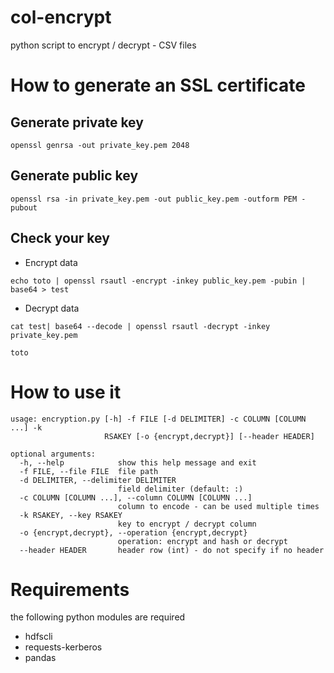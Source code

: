 # col-encrypt
python script to encrypt / decrypt - CSV files

# How to generate an SSL certificate
## Generate private key
`openssl genrsa -out private_key.pem 2048`

## Generate public key
`openssl rsa -in private_key.pem -out public_key.pem -outform PEM -pubout`

## Check your key 
- Encrypt data

`echo toto | openssl rsautl -encrypt -inkey public_key.pem -pubin | base64 > test`

- Decrypt data

`cat test| base64 --decode | openssl rsautl -decrypt -inkey private_key.pem`

`toto`

# How to use it
```
usage: encryption.py [-h] -f FILE [-d DELIMITER] -c COLUMN [COLUMN ...] -k
                     RSAKEY [-o {encrypt,decrypt}] [--header HEADER]

optional arguments:
  -h, --help            show this help message and exit
  -f FILE, --file FILE  file path
  -d DELIMITER, --delimiter DELIMITER
                        field delimiter (default: :)
  -c COLUMN [COLUMN ...], --column COLUMN [COLUMN ...]
                        column to encode - can be used multiple times
  -k RSAKEY, --key RSAKEY
                        key to encrypt / decrypt column
  -o {encrypt,decrypt}, --operation {encrypt,decrypt}
                        operation: encrypt and hash or decrypt
  --header HEADER       header row (int) - do not specify if no header
```

# Requirements
the following python modules are required
 - hdfscli
 - requests-kerberos
 - pandas


